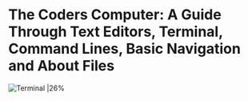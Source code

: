# The Coders Computer: A Guide Through Text Editors, Terminal, Command Lines, Basic Navigation and About Files


![Terminal |26%](https://media3.giphy.com/media/JmJMzlXOiI0dq/100.webp?cid=ecf05e473f12c53e615e3d3827df0a5b1d63d7a9a9274ce6&rid=100.webp)

